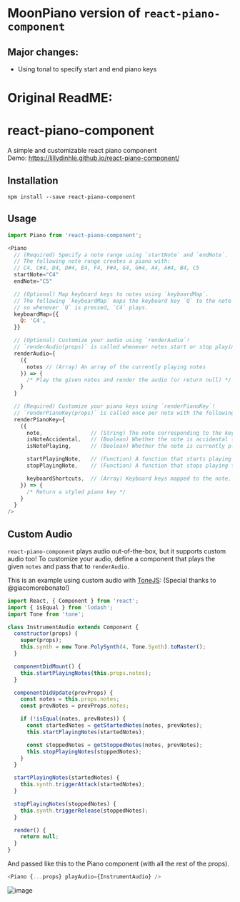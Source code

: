 # MoonPiano version of `react-piano-component`

## Major changes:
- Using tonal to specify start and end piano keys

# Original ReadME:

# react-piano-component
A simple and customizable react piano component  
Demo: https://lillydinhle.github.io/react-piano-component/

## Installation

```shell
npm install --save react-piano-component
```

## Usage

```javascript
import Piano from 'react-piano-component';

<Piano
  // (Required) Specify a note range using `startNote` and `endNote`.
  // The following note range creates a piano with:
  // C4, C#4, D4, D#4, E4, F4, F#4, G4, G#4, A4, A#4, B4, C5
  startNote="C4"
  endNote="C5"

  // (Optional) Map keyboard keys to notes using `keyboardMap`.
  // The following `keyboardMap` maps the keyboard key `Q` to the note `C4`,
  // so whenever `Q` is pressed, `C4` plays.
  keyboardMap={{
    Q: 'C4',
  }}

  // (Optional) Customize your audio using `renderAudio`!
  // `renderAudio(props)` is called whenever notes start or stop playing.
  renderAudio={
    ({
      notes // (Array) An array of the currently playing notes
    }) => {
      /* Play the given notes and render the audio (or return null) */
    }
  }

  // (Required) Customize your piano keys using `renderPianoKey`!
  // `renderPianoKey(props)` is called once per note with the following props:
  renderPianoKey={
    ({
      note,               // (String) The note corresponding to the key
      isNoteAccidental,   // (Boolean) Whether the note is accidental (C#, D#, F#, G#, or A#)
      isNotePlaying,      // (Boolean) Whether the note is currently playing

      startPlayingNote,   // (Function) A function that starts playing the note
      stopPlayingNote,    // (Function) A function that stops playing the note

      keyboardShortcuts,  // (Array) Keyboard keys mapped to the note, defined by `keyboardMap`.
    }) => {
      /* Return a styled piano key */
    }
  }
/>
```

## Custom Audio

`react-piano-component` plays audio out-of-the-box, but it supports custom audio too!
To customize your audio, define a component that plays the given `notes` and pass that to `renderAudio`.

This is an example using custom audio with [ToneJS](https://tonejs.github.io/):
(Special thanks to @giacomorebonato!)

```javascript
import React, { Component } from 'react';
import { isEqual } from 'lodash';
import Tone from 'tone';

class InstrumentAudio extends Component {
  constructor(props) {
    super(props);
    this.synth = new Tone.PolySynth(4, Tone.Synth).toMaster();
  }

  componentDidMount() {
    this.startPlayingNotes(this.props.notes);
  }

  componentDidUpdate(prevProps) {
    const notes = this.props.notes;
    const prevNotes = prevProps.notes;

    if (!isEqual(notes, prevNotes)) {
      const startedNotes = getStartedNotes(notes, prevNotes);
      this.startPlayingNotes(startedNotes);

      const stoppedNotes = getStoppedNotes(notes, prevNotes);
      this.stopPlayingNotes(stoppedNotes);
    }
  }

  startPlayingNotes(startedNotes) {
    this.synth.triggerAttack(startedNotes);
  }

  stopPlayingNotes(stoppedNotes) {
    this.synth.triggerRelease(stoppedNotes);
  }

  render() {
    return null;
  }
}
```

And passed like this to the Piano component (with all the rest of the props).

```javascript
<Piano {...props} playAudio={InstrumentAudio} />
```

![image](https://user-images.githubusercontent.com/16672756/40879456-05a6ad4c-666e-11e8-854d-9fec442c3fcd.png)